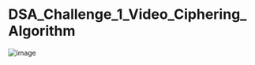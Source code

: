 # DSA_Challenge_1_Video_Ciphering_Algorithm

![image](https://user-images.githubusercontent.com/72125175/157833783-2bab5131-be2d-4873-9ae9-04a514b666c2.png)
